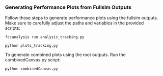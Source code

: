 ### Generating Performance Plots from Fullsim Outputs

Follow these steps to generate performance plots using the fullsim outputs. Make sure to carefully adjust the paths and variables in the provided scripts:

```
fccanalysis run analysis_tracking.py 
```

```
python plots_tracking.py 
```

To generate combined plots using the root outputs. Run the combinedCanvas.py script:
```
python combinedCanvas.py
```
